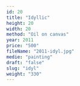 ```yaml
---
id: 20
title: "Idyllic"
height: 20
width: 20
method: "Oil on canvas"
year: 2011
price: "500"
fileName: "2011-idyl.jpg"
medie: "painting"
draft: "false"
slug: "idyl"
weight: "330"
---
```

